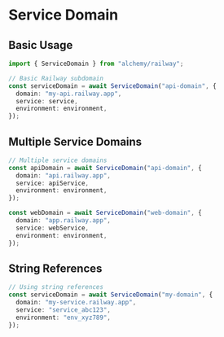 # Service Domain

## Basic Usage

```typescript
import { ServiceDomain } from "alchemy/railway";

// Basic Railway subdomain
const serviceDomain = await ServiceDomain("api-domain", {
  domain: "my-api.railway.app",
  service: service,
  environment: environment,
});
```

## Multiple Service Domains

```typescript
// Multiple service domains
const apiDomain = await ServiceDomain("api-domain", {
  domain: "api.railway.app",
  service: apiService,
  environment: environment,
});

const webDomain = await ServiceDomain("web-domain", {
  domain: "app.railway.app",
  service: webService,
  environment: environment,
});
```

## String References

```typescript
// Using string references
const serviceDomain = await ServiceDomain("my-domain", {
  domain: "my-service.railway.app",
  service: "service_abc123",
  environment: "env_xyz789",
});
```